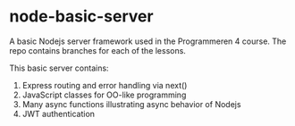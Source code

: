 # node-basic-server
A basic Nodejs server framework used in the Programmeren 4 course. The repo contains branches for each of the lessons.

This basic server contains:
1. Express routing and error handling via next()
2. JavaScript classes for OO-like programming
3. Many async functions illustrating async behavior of Nodejs
4. JWT authentication
